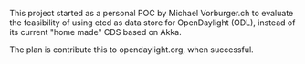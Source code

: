 This project started as a personal POC by Michael Vorburger.ch to
evaluate the feasibility of using etcd as data store for OpenDaylight (ODL),
instead of its current "home made" CDS based on Akka.

The plan is contribute this to opendaylight.org, when successful.
